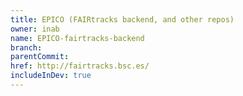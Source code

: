 ```yaml
---
title: EPICO (FAIRtracks backend, and other repos)
owner: inab
name: EPICO-fairtracks-backend
branch:
parentCommit:
href: http://fairtracks.bsc.es/
includeInDev: true
---
```

